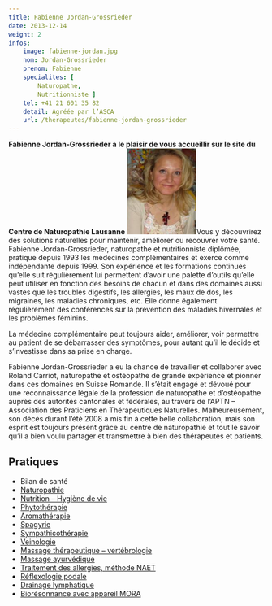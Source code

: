 ```yaml
---
title: Fabienne Jordan-Grossrieder
date: 2013-12-14
weight: 2
infos:
    image: fabienne-jordan.jpg
    nom: Jordan-Grossrieder
    prenom: Fabienne
    specialites: [
        Naturopathe,
        Nutritionniste ]
    tel: +41 21 601 35 82
    detail: Agréée par l’ASCA
    url: /therapeutes/fabienne-jordan-grossrieder
---
```


**Fabienne Jordan-Grossrieder a le plaisir de vous accueillir sur le site du Centre de Naturopathie Lausanne**
<img class="alignright size-full wp-image-298" alt="Photo_Fabienne" src="./images/Photo_Fabienne_02.jpg" width="137" height="169" />Vous y découvrirez des solutions naturelles pour maintenir, améliorer ou recouvrer votre santé.
Fabienne Jordan-Grossrieder, naturopathe et nutritionniste diplômée, pratique depuis 1993 les médecines complémentaires et exerce comme indépendante depuis 1999. Son expérience et les formations continues qu’elle suit régulièrement lui permettent d’avoir une palette d’outils qu’elle peut utiliser en fonction des besoins de chacun et dans des domaines aussi vastes que les troubles digestifs, les allergies, les maux de dos, les migraines, les maladies chroniques, etc. Elle donne également régulièrement des conférences sur la prévention des maladies hivernales et les problèmes féminins.

La médecine complémentaire peut toujours aider, améliorer, voir permettre au patient de se débarrasser des symptômes, pour autant qu’il le décide et s’investisse dans sa prise en charge.

Fabienne Jordan-Grossrieder a eu la chance de travailler et collaborer avec Roland Carriot, naturopathe et ostéopathe de grande expérience et pionner dans ces domaines en Suisse Romande. Il s’était engagé et dévoué pour une reconnaissance légale de la profession de naturopathe et d’ostéopathe auprès des autorités cantonales et fédérales, au travers de l’APTN – Association des Praticiens en Thérapeutiques Naturelles. Malheureusement, son décès durant l’été 2008 a mis fin à cette belle collaboration, mais son esprit est toujours présent grâce au centre de naturopathie et tout le savoir qu’il a bien voulu partager et transmettre à bien des thérapeutes et patients.

## Pratiques

<div class="columns2">
  <ul>
    <li>
      Bilan de santé
    </li>
    <li>
      <a href="/therapies/applications/">Naturopathie</a>
    </li>
    <li>
      <a href="/therapies/hygiene-vitale/">Nutrition – Hygiène de vie</a>
    </li>
    <li>
      <a href="/therapies/phytotherapie/">Phytothérapie</a>
    </li>
    <li>
      <a href="/therapies/aromatherapie/">Aromathérapie</a>
    </li>
    <li>
      <a href="/therapies/spagyrie/">Spagyrie</a>
    </li>
    <li>
      <a href="/therapies/sympathicotherapie/">Sympathicothérapie</a>
    </li>
    <li>
      <a href="/therapies/veinologie/">Veinologie</a>
    </li>
    <li>
      <a href="/therapies/massage-therapeutique/">Massage thérapeutique – vertébrologie</a>
    </li>
    <li>
      <a href="/therapies/massage-ayurvedique/">Massage ayurvédique</a>
    </li>
    <li>
      <a href="/articles/allergie/">Traitement des allergies, méthode NAET</a>
    </li>
    <li>
      <a href="/therapies/reflexologie/">Réflexologie podale</a>
    </li>
    <li>
      <a href="/therapies/drainage/">Drainage lymphatique</a>
    </li>
    <li>
      <a href="/therapies/moratherapie/">Biorésonnance avec appareil MORA</a>
    </li>
  </ul>
</div>
